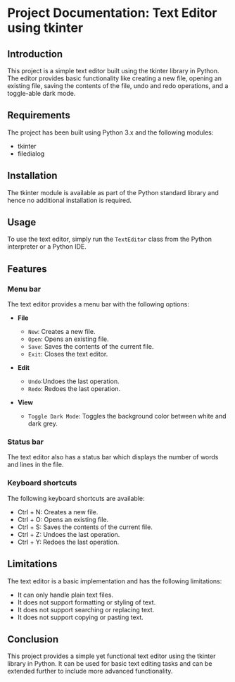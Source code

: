 # Project Documentation: Text Editor using tkinter

## Introduction
This project is a simple text editor built using the tkinter library in Python. The editor provides basic functionality like creating a new file, opening an existing file, saving the contents of the file, undo and redo operations, and a toggle-able dark mode.

## Requirements
The project has been built using Python 3.x and the following modules:

- tkinter
- filedialog

## Installation

The tkinter module is available as part of the Python standard library and hence no additional installation is required.

## Usage

To use the text editor, simply run the `TextEditor` class from the Python interpreter or a Python IDE.

## Features
### Menu bar
The text editor provides a menu bar with the following options:

- **File**
  - `New`: Creates a new file.
  - `Open`: Opens an existing file.
  - `Save`: Saves the contents of the current file.
  - `Exit`: Closes the text editor.

- **Edit**
  - `Undo`:Undoes the last operation.
  -  `Redo`: Redoes the last operation.
 
- **View**
  - `Toggle Dark Mode`: Toggles the background color between white and dark grey.

### Status bar
The text editor also has a status bar which displays the number of words and lines in the file.

### Keyboard shortcuts
The following keyboard shortcuts are available:

- Ctrl + N: Creates a new file.
- Ctrl + O: Opens an existing file.
- Ctrl + S: Saves the contents of the current file.
- Ctrl + Z: Undoes the last operation.
- Ctrl + Y: Redoes the last operation.
## Limitations
The text editor is a basic implementation and has the following limitations:

- It can only handle plain text files.
- It does not support formatting or styling of text.
- It does not support searching or replacing text.
- It does not support copying or pasting text.
## Conclusion
This project provides a simple yet functional text editor using the tkinter library in Python. It can be used for basic text editing tasks and can be extended further to include more advanced functionality.





